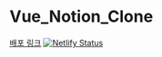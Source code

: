 # Vue_Notion_Clone

[배포 링크](https://superb-meerkat-af9264.netlify.app/workspaces/99563)
[![Netlify Status](https://api.netlify.com/api/v1/badges/a24ab27d-9e02-4a49-97a4-70816d7a93ff/deploy-status)](https://app.netlify.com/sites/superb-meerkat-af9264/deploys)

